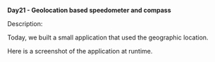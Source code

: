 <strong>Day21 - Geolocation based speedometer and compass </strong>

Description:<br>

Today, we built a small application that used the geographic location.<br>

Here is a screenshot of the application at runtime.<br>
